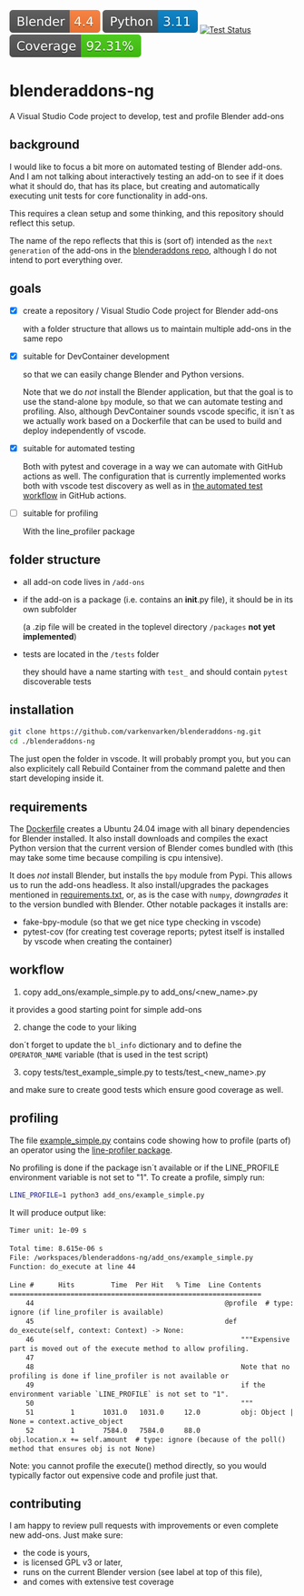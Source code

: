 ![Blender](blender-version.svg) ![Python](python.svg) [![Test Status](https://github.com/varkenvarken/blenderaddons-ng/actions/workflows/test_all.yml/badge.svg)](https://github.com/varkenvarken/blenderaddons-ng/actions/workflows/test_all.yml) ![Coverage](coverage.svg)

# blenderaddons-ng

A Visual Studio Code project to develop, test and profile Blender add-ons

## background

I would like to focus a bit more on automated testing of Blender add-ons.
And I am not talking about interactively testing an add-on to see if it does what it should do,
that has its place, but creating and automatically executing unit tests for core functionality in add-ons.

This requires a clean setup and some thinking, and this repository should reflect this setup.

The name of the repo reflects that this is (sort of) intended as the `next generation` of the add-ons in the [blenderaddons repo](https://github.com/varkenvarken/blenderaddons), although I do not intend to port everything over.

## goals

- [x] create a repository / Visual Studio Code project for Blender add-ons

  with a folder structure that allows us to maintain multiple add-ons in the same repo

- [x] suitable for DevContainer development

  so that we can easily change Blender and Python versions.

  Note that we do *not* install the Blender application, but that the goal is to use the stand-alone `bpy` module, so that we can automate testing and profiling. Also, although DevContainer sounds vscode specific, it isn´t as we actually work
  based on a Dockerfile that can be used to build and deploy independently of vscode.

- [x] suitable for automated testing

  Both with pytest and coverage in a way we can automate with GitHub actions as well. The configuration that is currently
  implemented works both with vscode test discovery as well as in [the automated test workflow](.github/workflows/test_all.yml) in GitHub actions.

- [ ] suitable for profiling

  With the line_profiler package

## folder structure

- all add-on code lives in `/add-ons`
- if the add-on is a package (i.e. contains an __init__.py file), it should be in its own subfolder
  
  (a .zip file will be created in the toplevel directory `/packages` **not yet implemented**)

- tests are located in the `/tests` folder

  they should have a name starting with `test_` and should contain `pytest` discoverable tests

## installation

```bash
git clone https://github.com/varkenvarken/blenderaddons-ng.git
cd ./blenderaddons-ng
```

The just open the folder in vscode. It will probably prompt you, but you can also explicitely call Rebuild Container from 
the command palette and then start developing inside it. 

## requirements

The [Dockerfile](Dockerfile) creates a Ubuntu 24.04 image with all binary dependencies for Blender installed.
It also install downloads and compiles the exact Python version that the current version of Blender comes bundled with
(this may take some time because compiling is cpu intensive).

It does *not* install Blender, but installs the `bpy` module from Pypi. This allows us to run the add-ons headless.
It also install/upgrades the packages mentioned in [requirements.txt](requirements.txt), or, as is the case with `numpy`, *downgrades* it to the version bundled with Blender. Other notable packages it installs are:
- fake-bpy-module (so that we get nice type checking in vscode)
- pytest-cov (for creating test coverage reports; pytest itself is installed by vscode when creating the container)


## workflow

1. copy add_ons/example_simple.py to add_ons/<new_name>.py

  it provides a good starting point for simple add-ons

2. change the code to your liking

  don´t forget to update the `bl_info` dictionary and to define the `OPERATOR_NAME` variable (that is used in the test script)

3. copy tests/test_example_simple.py to tests/test_<new_name>.py

  and make sure to create good tests which ensure good coverage as well.

## profiling

The file [example_simple.py](add_ons/example_simple.py) contains code showing how to profile (parts of) an operator using the 
[line-profiler package](https://pypi.org/project/line-profiler/).

No profiling is done if the package isn´t available or if the LINE_PROFILE environment variable is not set to "1". To create a profile,
simply run:

```bash
LINE_PROFILE=1 python3 add_ons/example_simple.py
```

It will produce output like:

```
Timer unit: 1e-09 s

Total time: 8.615e-06 s
File: /workspaces/blenderaddons-ng/add_ons/example_simple.py
Function: do_execute at line 44

Line #      Hits         Time  Per Hit   % Time  Line Contents
==============================================================
    44                                               @profile  # type: ignore (if line_profiler is available)
    45                                               def do_execute(self, context: Context) -> None:
    46                                                   """Expensive part is moved out of the execute method to allow profiling.
    47                                           
    48                                                   Note that no profiling is done if line_profiler is not available or
    49                                                   if the environment variable `LINE_PROFILE` is not set to "1".
    50                                                   """
    51         1       1031.0   1031.0     12.0          obj: Object | None = context.active_object
    52         1       7584.0   7584.0     88.0          obj.location.x += self.amount  # type: ignore (because of the poll() method that ensures obj is not None)
```

Note: you cannot profile the execute() method directly, so you would typically factor out expensive code and profile just that.

## contributing

I am happy to review pull requests with improvements or even complete new add-ons. Just make sure:
- the code is yours,
- is licensed GPL v3 or later,
- runs on the current Blender version (see label at top of this file),
- and comes with extensive test coverage


